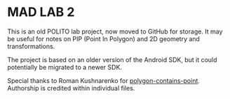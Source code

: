 # MAD LAB 2

This is an old POLITO lab project, now moved to GitHub for storage. It may be useful for notes on PIP (Point In Polygon) and 2D geometry and transformations.

The project is based on an older version of the Android SDK, but it could potentially be migrated to a newer SDK.

Special thanks to Roman Kushnarenko for [polygon-contains-point](https://github.com/sromku/polygon-contains-point). Authorship is credited within individual files.
